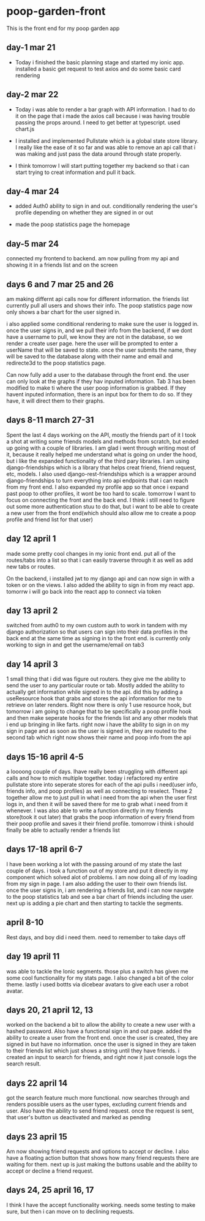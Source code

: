 # poop-garden-front

This is the front end for my poop garden app

## day-1 mar 21

- Today i finished the basic planning stage and started my ionic app. installed a basic get request to test axios and do some basic card rendering

## day-2 mar 22

- Today i was able to render a bar graph with API information. I had to do it on the page that i made the axios call because i was having trouble passing the props around. I need to get better at typescript. used chart.js

- I installed and implemented Pullstate which is a global state store library. I really like the ease of it so far and was able to remove an api call that i was making and just pass the data around through state properly.

- I think tomorrow I will start putting together my backend so that i can start trying to creat information and pull it back.

## day-4 mar 24

- added Auth0 ability to sign in and out. conditionally rendering the user's profile depending on whether they are signed in or out

- made the poop statistics page the homepage

## day-5 mar 24

connected my frontend to backend. am now pulling from my api and showing it in a friends list and on the screen

## days 6 and 7 mar 25 and 26

am making differnt api calls now for different information. the friends list currently pull all users and shows their info. The poop statistics page now only shows a bar chart for the user signed in.

i also applied some conditional rendering to make sure the user is logged in. once the user signs in, and we pull their info from the backend, if we dont have a username to pull, we know they are not in the database, so we render a create user page. here the user will be prompted to enter a userName that will be saved to state. once the user submits the name, they will be saved to the database along with their name and email and redirecte3d to the poop statistics page.

Can now fully add a user to the database through the front end. the user can only look at the graphs if they hav inputed information. Tab 3 has been modified to make ti where the user poop information is grabbed. If they havent inputed information, there is an input box for them to do so. If they have, it will direct them to their graphs.

## days 8-11 march 27-31

Spent the last 4 days working on the API, mostly the friends part of it I took a shot at writing some friends models and methods from scratch, but ended up going with a couple of libraries. I am glad i went through writing most of it, because it really helped me understand what is going on under the hood, but i like the expanded functionality of the third pary libraries. I am using django-friendships which is a library that helps creat friend, friend request, etc, models. I also used django-rest-friendships which is a wrapper around django-friendships to turn everything into api endpoints that i can reach from my front end. I also expanded my profile app so that once i expand past poop to other profiles, it wont be too hard to scale. tomorrow I want to focus on connecting the front and the back end. I think i still need to figure out some more authentication stuu to do that, but i want to be able to create a new user from the front end(which should also allow me to create a poop profile and friend list for that user)

## day 12 april 1

made some pretty cool changes in my ionic front end. put all of the routes/tabs into a list so that i can easily traverse through it as well as add new tabs or routes.

On the backend, i installed jwt to my django api and can now sign in with a token or on the views. I also added the ability to sign in from my react app. tomorrw i will go back into the react app to connect via token

## day 13 april 2

switched from auth0 to my own custom auth to work in tandem with my django authorization so that users can sign into their data profiles in the back end at the same time as signing in to the front end. is currently only working to sign in and get the username/email on tab3

## day 14 april 3

1 small thing that i did was figure out routers. they give me the ability to send the user to any particular route or tab. Mostly added the ability to actually get information while signed in to the api. did this by adding a useResource hook that grabs and stores the api information for me to retrieve on later renders. Right now there is only 1 use resource hook, but tomorrow i am going to change that to be specifically a poop profile hook and then make seperate hooks for the friends list and any other models that i end up bringing in like farts. right now i have the ability to sign in on my sign in page and as soon as the user is signed in, they are routed to the second tab which right now shows their name and poop info from the api

## days 15-16 april 4-5

a loooong couple of days. Ihave really been struggling with different api calls and how to mich multiple together. today i refactored my entire pullstate store into seperate stores for each of the api pulls i need(user info, friends info, and poop profiles) as well as connecting to reselect. These 2 together allow me to just pull in what i need from the api when the user first logs in, and then it will be saved there for me to grab what i need from it whenever. I was also able to write a function directly in my friends store(took it out later) that grabs the poop information of every friend from their poop profile and saves it their friend profile. tomorrow i think i should finally be able to actually render a friends list

## days 17-18 april 6-7

I have been working a lot with the passing around of my state the last couple of days. i took a function out of my store and put it directly in my component which solved alot of problems. I am now doing all of my loading from my sign in page. I am also adding the user to their own friends list. once the user signs in, i am rendering a friends list, and i can now navgate to the poop statistics tab and see a bar chart of friends including the user. next up is adding a pie chart and then starting to tackle the segments.

## april 8-10

Rest days, and boy did i need them. need to remember to take days off

## day 19 april 11

was able to tackle the Ionic segments. those plus a switch has given me some cool functionality for my stats page. I also changed a bit of the color theme. lastly i used bottts via dicebear avatars to give each user a robot avatar.

## days 20, 21 april 12, 13

worked on the backend a bit to allow the ability to create a new user with a hashed password. Also have a functional sign in and out page. added the ability to create a user from the front end. once the user is created, they are signed in but have no information. once the user is signed in they are taken to their friends list which just shows a string until they have friends. i created an input to search for friends, and right now it just console logs the search result.

## days 22 april 14

got the search feature much more functional. now searches through and renders possible users as the user types, excluding current friends and user. Also have the ability to send friend request. once the request is sent, that user's button us deactivated and marked as pending

## days 23 april 15

Am now showing friend requests and options to accept or decline. I also have a floating action button that shows how many friend requests there are waiting for them. next up is just making the buttons usable and the ability to accept or decline a friend request.

## days 24, 25 april 16, 17

I think I have the accept functionality working. needs some testing to make sure, but then i can move on to declining requests.
